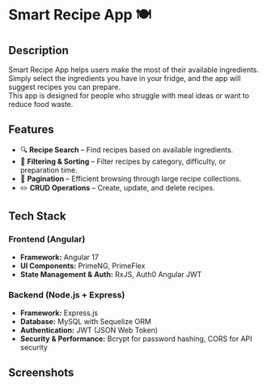 # Smart Recipe App 🍽️

## Description  
Smart Recipe App helps users make the most of their available ingredients.  
Simply select the ingredients you have in your fridge, and the app will suggest recipes you can prepare.  
This app is designed for people who struggle with meal ideas or want to reduce food waste.  

## Features  
- 🔍 **Recipe Search** – Find recipes based on available ingredients.  
- 📌 **Filtering & Sorting** – Filter recipes by category, difficulty, or preparation time.  
- 📄 **Pagination** – Efficient browsing through large recipe collections.  
- ✏️ **CRUD Operations** – Create, update, and delete recipes.  

## Tech Stack  

### Frontend (Angular)  
- **Framework:** Angular 17  
- **UI Components:** PrimeNG, PrimeFlex  
- **State Management & Auth:** RxJS, Auth0 Angular JWT  

### Backend (Node.js + Express)  
- **Framework:** Express.js  
- **Database:** MySQL with Sequelize ORM  
- **Authentication:** JWT (JSON Web Token)  
- **Security & Performance:** Bcrypt for password hashing, CORS for API security  

## Screenshots
